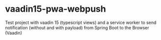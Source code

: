 # vaadin15-pwa-webpush
Test project with vaadin 15 (typescript views) and a service worker to send notification (without and with payload) from Spring Boot to the Browser (Vaadin)
